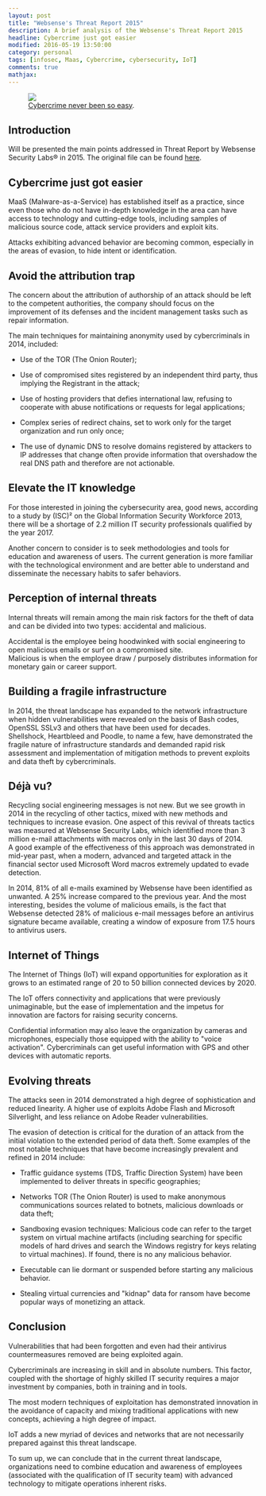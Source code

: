 ```yaml
---
layout: post
title: "Websense's Threat Report 2015"
description: A brief analysis of the Websense's Threat Report 2015
headline: Cybercrime just got easier
modified: 2016-05-19 13:50:00
category: personal
tags: [infosec, Maas, Cybercrime, cybersecurity, IoT]
comments: true
mathjax:
---
```


<figure>
	<a href="http://www.myperfectclient.com/wp-content/uploads/2015/02/security-lock.jpg"><img src="http://www.myperfectclient.com/wp-content/uploads/2015/02/security-lock.jpg"></a>
	<figcaption><a href="http://rafaelmonteiro.github.io/" data-toggle="tooltip" title="Cybercrime never been so easy">Cybercrime never been so easy</a>.</figcaption>
</figure>

## Introduction

Will be presented the main points addressed in Threat Report by Websense Security Labs® in 2015. The original file can be found [here](https://www.websense.com/assets/reports/report-2015-threat-report-en.pdf "2015 Websense's Threat Report").

## Cybercrime just got easier

MaaS (Malware-as-a-Service) has established itself as a practice, since even those who do not have in-depth knowledge in the area can have access to technology and cutting-edge tools, including samples of malicious source code, attack service providers and exploit kits.

Attacks exhibiting advanced behavior are becoming common, especially in the areas of evasion, to hide intent or identification.

## Avoid the attribution trap

The concern about the attribution of authorship of an attack should be left to the competent authorities, the company should focus on the improvement of its defenses and the incident management tasks such as repair information.

The main techniques for maintaining anonymity used by cybercriminals in 2014, included:

- Use of the TOR (The Onion Router);

- Use of compromised sites registered by an independent third party, thus implying the Registrant in the attack;

- Use of hosting providers that defies international law, refusing to cooperate with abuse notifications or requests for legal applications;

- Complex series of redirect chains, set to work only for the target organization and run only once;

- The use of dynamic DNS to resolve domains registered by attackers to IP addresses that change often provide information that overshadow the real DNS path and therefore are not actionable.

## Elevate the IT knowledge

For those interested in joining the cybersecurity area, good news, according to a study by (ISC)² on the Global Information Security Workforce 2013, there will be a shortage of 2.2 million IT security professionals qualified by the year 2017.

Another concern to consider is to seek methodologies and tools for education and awareness of users. The current generation is more familiar with the technological environment and are better able to understand and disseminate the necessary habits to safer behaviors.

## Perception of internal threats

Internal threats will remain among the main risk factors for the theft of data and can be divided into two types: accidental and malicious.  

Accidental is the employee being hoodwinked with social engineering to open malicious emails or surf on a compromised site.  
Malicious is when the employee draw / purposely distributes information for monetary gain or career support.

## Building a fragile infrastructure

In 2014, the threat landscape has expanded to the network infrastructure when hidden vulnerabilities were revealed on the basis of Bash codes, OpenSSL SSLv3 and others that have been used for decades.  
Shellshock, Heartbleed and Poodle, to name a few, have demonstrated the fragile nature of infrastructure standards and demanded rapid risk assessment and implementation of mitigation methods to prevent exploits and data theft by cybercriminals.

## Déjà vu?

Recycling social engineering messages is not new. But we see growth in 2014 in the recycling of other tactics, mixed with new methods and techniques to increase evasion. One aspect of this revival of threats tactics was measured at Websense Security Labs, which identified more than 3 million e-mail attachments with macros only in the last 30 days of 2014.  
A good example of the effectiveness of this approach was demonstrated in mid-year past, when a modern, advanced and targeted attack in the financial sector used Microsoft Word macros extremely updated to evade detection.

In 2014, 81% of all e-mails examined by Websense have been identified as unwanted. A 25% increase compared to the previous year. And the most interesting, besides the volume of malicious emails, is the fact that Websense detected 28% of malicious e-mail messages before an antivirus signature became available, creating a window of exposure from 17.5 hours to antivirus users.

## Internet of Things

The Internet of Things (IoT) will expand opportunities for exploration as it grows to an estimated range of 20 to 50 billion connected devices by 2020.

The IoT offers connectivity and applications that were previously unimaginable, but the ease of implementation and the impetus for innovation are factors for raising security concerns.

Confidential information may also leave the organization by cameras and microphones, especially those equipped with the ability to "voice activation". Cybercriminals can get useful information with GPS and other devices with automatic reports.

## Evolving threats

The attacks seen in 2014 demonstrated a high degree of sophistication and reduced linearity. A higher use of exploits Adobe Flash and Microsoft Silverlight, and less reliance on Adobe Reader vulnerabilities.

The evasion of detection is critical for the duration of an attack from the initial violation to the extended period of data theft. Some examples of the most notable techniques that have become increasingly prevalent and refined in 2014 include:

- Traffic guidance systems (TDS, Traffic Direction System) have been implemented to deliver threats in specific geographies;

- Networks TOR (The Onion Router) is used to make anonymous communications sources related to botnets, malicious downloads or data theft;

- Sandboxing evasion techniques: Malicious code can refer to the target system on virtual machine artifacts (including searching for specific models of hard drives and search the Windows registry for keys relating to virtual machines). If found, there is no any malicious behavior.

- Executable can lie dormant or suspended before starting any malicious behavior.

- Stealing virtual currencies and "kidnap" data for ransom have become popular ways of monetizing an attack.

## Conclusion

Vulnerabilities that had been forgotten and even had their antivirus countermeasures removed are being exploited again.

Cybercriminals are increasing in skill and in absolute numbers. This factor, coupled with the shortage of highly skilled IT security requires a major investment by companies, both in training and in tools.

The most modern techniques of exploitation has demonstrated innovation in the avoidance of capacity and mixing traditional applications with new concepts, achieving a high degree of impact.

IoT adds a new myriad of devices and networks that are not necessarily prepared against this threat landscape.

To sum up, we can conclude that in the current threat landscape, organizations need to combine education and awareness of employees (associated with the qualification of IT security team) with advanced technology to mitigate operations inherent risks.
